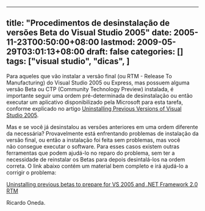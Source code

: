 
---
title: "Procedimentos de desinstalação de versões Beta do Visual Studio 2005"
date: 2005-11-23T00:50:00+08:00
lastmod: 2009-05-29T03:01:13+08:00
draft: false
categories: []
tags: ["visual studio", "dicas", ]
---


Para aqueles que vão instalar a versão final (ou RTM - Release To Manufacturing) do Visual Studio 2005 ou Express, mas possuem alguma versão Beta ou CTP (Community Technology Preview) instalada, é importante seguir uma ordem pré-determinada de desinstalação ou então executar um aplicativo disponibilizado pela Microsoft para esta tarefa, conforme explicado no artigo [Uninstalling Previous Versions of Visual Studio 2005](http://msdn.microsoft.com/vstudio/support/uninstall/default.aspx).

Mas e se você já desinstalou as versões anteriores em uma ordem diferente da necessária? Provavelmente está enfrentando problemas de instalação da versão final, ou então a instalação foi feita sem problemas, mas você não consegue executar o software. Para esses casos existem outras ferramentas que podem ajudá-lo no reparo do problema, sem ter a necessidade de reinstalar os Betas para depois desintalá-los na ordem correta. O link abaixo contém um material bem completo e irá ajudá-lo a corrigir o problema:

[Uninstalling previous betas to prepare for VS 2005 and .NET Framework 2.0 RTM](http://blogs.msdn.com/astebner/archive/2005/10/27/485987.aspx)

Ricardo Oneda.

